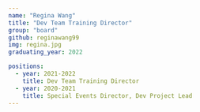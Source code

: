 ```yaml
---
name: "Regina Wang"
title: "Dev Team Training Director"
group: "board"
github: reginawang99
img: regina.jpg
graduating_year: 2022

positions:
  - year: 2021-2022
    title: Dev Team Training Director
  - year: 2020-2021
    title: Special Events Director, Dev Project Lead
---
```

